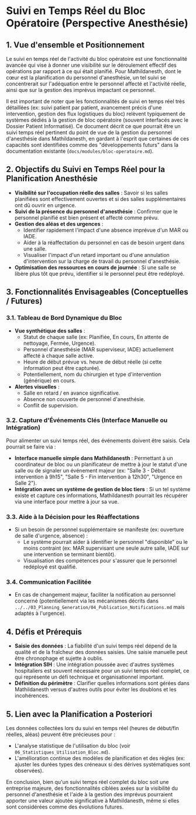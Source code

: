 # Suivi en Temps Réel du Bloc Opératoire (Perspective Anesthésie)

## 1. Vue d'ensemble et Positionnement

Le suivi en temps réel de l'activité du bloc opératoire est une fonctionnalité avancée qui vise à donner une visibilité sur le déroulement effectif des opérations par rapport à ce qui était planifié. Pour Mathildanesth, dont le cœur est la planification du personnel d'anesthésie, un tel suivi se concentrerait sur l'adéquation entre le personnel affecté et l'activité réelle, ainsi que sur la gestion des imprévus impactant ce personnel.

Il est important de noter que les fonctionnalités de suivi en temps réel très détaillées (ex: suivi patient par patient, avancement précis d'une intervention, gestion des flux logistiques du bloc) relèvent typiquement de systèmes dédiés à la gestion de bloc opératoire (souvent interfacés avec le Dossier Patient Informatisé). Ce document décrit ce que pourrait être un suivi temps réel pertinent du point de vue de la gestion du personnel d'anesthésie dans Mathildanesth, en gardant à l'esprit que certaines de ces capacités sont identifiées comme des "développements futurs" dans la documentation existante (`docs/modules/bloc-operatoire.md`).

## 2. Objectifs du Suivi en Temps Réel pour la Planification Anesthésie

- **Visibilité sur l'occupation réelle des salles** : Savoir si les salles planifiées sont effectivement ouvertes et si des salles supplémentaires ont dû ouvrir en urgence.
- **Suivi de la présence du personnel d'anesthésie** : Confirmer que le personnel planifié est bien présent et affecté comme prévu.
- **Gestion des aléas et des urgences** :
    - Identifier rapidement l'impact d'une absence imprévue d'un MAR ou IADE.
    - Aider à la réaffectation du personnel en cas de besoin urgent dans une salle.
    - Visualiser l'impact d'un retard important ou d'une annulation d'intervention sur la charge de travail du personnel d'anesthésie.
- **Optimisation des ressources en cours de journée** : Si une salle se libère plus tôt que prévu, identifier si le personnel peut être redéployé.

## 3. Fonctionnalités Envisageables (Conceptuelles / Futures)

### 3.1. Tableau de Bord Dynamique du Bloc
- **Vue synthétique des salles** :
    - Statut de chaque salle (ex: Planifiée, En cours, En attente de nettoyage, Fermée, Urgence).
    - Personnel d'anesthésie (MAR superviseur, IADE) actuellement affecté à chaque salle active.
    - Heure de début prévue vs. heure de début réelle (si cette information peut être capturée).
    - Potentiellement, nom du chirurgien et type d'intervention (générique) en cours.
- **Alertes visuelles** :
    - Salle en retard / en avance significative.
    - Absence non couverte de personnel d'anesthésie.
    - Conflit de supervision.

### 3.2. Capture d'Événements Clés (Interface Manuelle ou Intégration)
Pour alimenter un suivi temps réel, des événements doivent être saisis. Cela pourrait se faire via :
- **Interface manuelle simple dans Mathildanesth** : Permettant à un coordinateur de bloc ou un planificateur de mettre à jour le statut d'une salle ou de signaler un événement majeur (ex: "Salle 3 - Début intervention à 9h15", "Salle 5 - Fin intervention à 12h30", "Urgence en Salle 2").
- **Intégration avec un système de gestion de bloc tiers** : Si un tel système existe et capture ces informations, Mathildanesth pourrait les récupérer via une interface pour mettre à jour sa vue.

### 3.3. Aide à la Décision pour les Réaffectations
- Si un besoin de personnel supplémentaire se manifeste (ex: ouverture de salle d'urgence, absence) :
    - Le système pourrait aider à identifier le personnel "disponible" ou le moins contraint (ex: MAR supervisant une seule autre salle, IADE sur une intervention se terminant bientôt).
    - Visualisation des compétences pour s'assurer que le personnel redéployé est qualifié.

### 3.4. Communication Facilitée
- En cas de changement majeur, faciliter la notification au personnel concerné (potentiellement via les mécanismes décrits dans `../../03_Planning_Generation/04_Publication_Notifications.md` mais adaptés à l'urgence).

## 4. Défis et Prérequis

- **Saisie des données** : La fiabilité d'un suivi temps réel dépend de la qualité et de la fraîcheur des données saisies. Une saisie manuelle peut être chronophage et sujette à oublis.
- **Intégration SIH** : Une intégration poussée avec d'autres systèmes hospitaliers est souvent nécessaire pour un suivi temps réel complet, ce qui représente un défi technique et organisationnel important.
- **Définition du périmètre** : Clarifier quelles informations sont gérées dans Mathildanesth versus d'autres outils pour éviter les doublons et les incohérences.

## 5. Lien avec la Planification a Posteriori

Les données collectées lors du suivi en temps réel (heures de début/fin réelles, aléas) peuvent être précieuses pour :
- L'analyse statistique de l'utilisation du bloc (voir `06_Statistiques_Utilisation_Bloc.md`).
- L'amélioration continue des modèles de planification et des règles (ex: ajuster les durées types des créneaux si des dérives systématiques sont observées).

En conclusion, bien qu'un suivi temps réel complet du bloc soit une entreprise majeure, des fonctionnalités ciblées axées sur la visibilité du personnel d'anesthésie et l'aide à la gestion des imprévus pourraient apporter une valeur ajoutée significative à Mathildanesth, même si elles sont considérées comme des évolutions futures. 